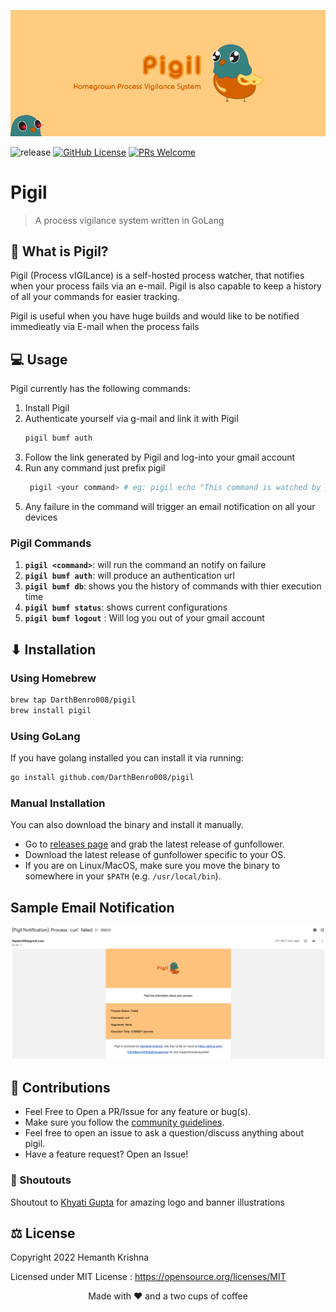 ![Pigil Banner](assets/banner.png)

![release](https://img.shields.io/github/v/release/DarthBenro008/pigil)
[![GitHub License](https://img.shields.io/github/license/aryan9600/cowin-notifier)](https://github.com/DarthBenro008/pigil/blob/master/LICENSE)
[![PRs Welcome](https://img.shields.io/badge/PRs-welcome-brightgreen.svg)](https://github.com/DarthBenro008/pigil/issues/new/choose)

# Pigil

> A process vigilance system written in GoLang
## 🤔 What is Pigil?

Pigil (Process vIGILance) is a self-hosted process watcher, that notifies when your process fails via an e-mail. Pigil is also capable to keep a history of all your commands for easier tracking. 

Pigil is useful when you have huge builds and would like to be notified immedieatly via E-mail when the process fails


## 💻 Usage

Pigil currently has the following commands: 

1. Install Pigil
2. Authenticate yourself via g-mail and link it with Pigil
   ```bash
   pigil bumf auth
   ```
3. Follow the link generated by Pigil and log-into your gmail account
4. Run any command just prefix pigil
   ```bash
    pigil <your command> # eg: pigil echo "This command is watched by pigil"
   ```
5. Any failure in the command will trigger an email notification on all your devices


### Pigil Commands


1. **`pigil <command>`**: will run the command an notify on failure
2. **`pigil bumf auth`**: will produce an authentication url
3. **`pigil bumf db`**: shows you the history of commands with thier execution time
4. **`pigil bumf status`**: shows current configurations
5. **`pigil bumf logout`** : Will log you out of your gmail account  

## ⬇ Installation

### Using Homebrew

```bash
brew tap DarthBenro008/pigil
brew install pigil
```

### Using GoLang

If you have golang installed you can install it via running:

```bash
go install github.com/DarthBenro008/pigil
```

### Manual Installation

You can also download the binary and install it manually.

- Go to [releases page](https://github.com/DarthBenro008/pigil/releases) and grab the latest release of gunfollower.
- Download the latest release of gunfollower specific to your OS.
- If you are on Linux/MacOS, make sure you move the binary to somewhere in your `$PATH` (e.g. `/usr/local/bin`).

## Sample Email Notification

![sample](assets/sample.png)

## 🤝 Contributions

- Feel Free to Open a PR/Issue for any feature or bug(s).
- Make sure you follow the [community guidelines](https://docs.github.com/en/github/site-policy/github-community-guidelines).
- Feel free to open an issue to ask a question/discuss anything about pigil.
- Have a feature request? Open an Issue!

### 📢  Shoutouts

Shoutout to [Khyati Gupta](https://www.behance.net/khyatigupta267) for amazing logo and banner illustrations

## ⚖ License

Copyright 2022 Hemanth Krishna

Licensed under MIT License : https://opensource.org/licenses/MIT

<p align="center">Made with ❤ and a two cups of coffee</p>